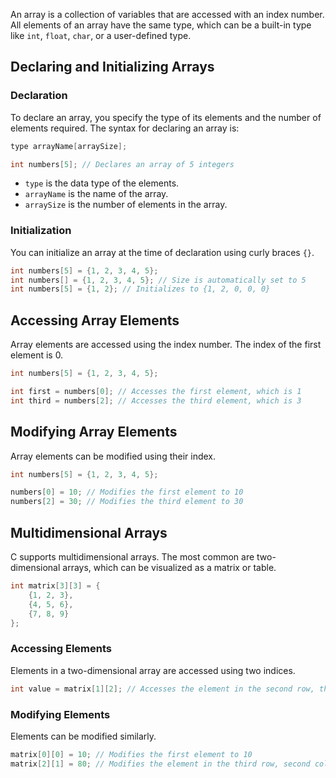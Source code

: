 An array is a collection of variables that are accessed with an index number. All elements of an array have the same type, which can be a built-in type like `int`, `float`, `char`, or a user-defined type.
## Declaring and Initializing Arrays

### Declaration

To declare an array, you specify the type of its elements and the number of elements required. The syntax for declaring an array is:
```c
type arrayName[arraySize];

int numbers[5]; // Declares an array of 5 integers
```
- `type` is the data type of the elements.
- `arrayName` is the name of the array.
- `arraySize` is the number of elements in the array.
### Initialization

You can initialize an array at the time of declaration using curly braces `{}`.
```c
int numbers[5] = {1, 2, 3, 4, 5};
int numbers[] = {1, 2, 3, 4, 5}; // Size is automatically set to 5
int numbers[5] = {1, 2}; // Initializes to {1, 2, 0, 0, 0}
```

## Accessing Array Elements

Array elements are accessed using the index number. The index of the first element is 0.
```c
int numbers[5] = {1, 2, 3, 4, 5};

int first = numbers[0]; // Accesses the first element, which is 1
int third = numbers[2]; // Accesses the third element, which is 3
```

## Modifying Array Elements

Array elements can be modified using their index.
```c
int numbers[5] = {1, 2, 3, 4, 5};

numbers[0] = 10; // Modifies the first element to 10
numbers[2] = 30; // Modifies the third element to 30
```

## Multidimensional Arrays

C supports multidimensional arrays. The most common are two-dimensional arrays, which can be visualized as a matrix or table.
```c
int matrix[3][3] = {
    {1, 2, 3},
    {4, 5, 6},
    {7, 8, 9}
};
```
### Accessing Elements

Elements in a two-dimensional array are accessed using two indices.
```c
int value = matrix[1][2]; // Accesses the element in the second row, third column (which is 6)
```

### Modifying Elements

Elements can be modified similarly.
```c
matrix[0][0] = 10; // Modifies the first element to 10
matrix[2][1] = 80; // Modifies the element in the third row, second column to 80
```